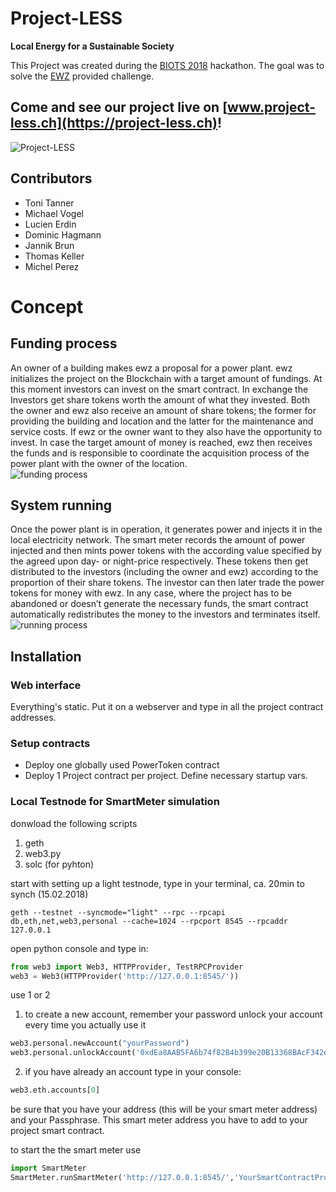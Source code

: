 # Project-LESS
**Local Energy for a Sustainable Society**

This Project was created during the [BIOTS 2018](https://biots.org) hackathon. The goal was to solve the [EWZ](https://ewz.ch) provided challenge.  
## Come and see our project live on [www.project-less.ch](https://project-less.ch)!
![Project-LESS](https://github.com/tttttx2/Project-LESS/blob/master/www/img/sc_index.png "Web interface")

## Contributors
* Toni Tanner
* Michael Vogel
* Lucien Erdin
* Dominic Hagmann
* Jannik Brun
* Thomas Keller
* Michel Perez

# Concept  
## Funding process  
An owner of a building makes ewz a proposal for a power plant. ewz initializes the project on the Blockchain with a target amount of fundings. At this moment investors can invest on the smart contract. In exchange the Investors get share tokens worth the amount of what they invested. Both the owner and ewz also receive an amount of share tokens; the former for providing the building and location and the latter for the maintenance and service costs. If ewz or the owner want to they also have the opportunity to invest.
In case the target amount of money is reached, ewz then receives the funds and is responsible to coordinate the acquisition process of the power plant with the owner of the location.  
![funding process](https://github.com/tttttx2/Project-LESS/blob/master/founding.jpg "funding process")  

## System running  
Once the power plant is in operation, it generates power and injects it in the local electricity network. The smart meter records the amount of power injected and then mints power tokens with the according value specified by the agreed upon day- or night-price respectively.
These tokens then get distributed to the investors (including the owner and ewz) according to the proportion of their share tokens. The investor can then later trade the power tokens for money with ewz.
In any case, where the project has to be abandoned or doesn’t generate the necessary funds, the smart contract automatically redistributes the money to the investors and terminates itself.  
![running process](https://github.com/tttttx2/Project-LESS/blob/master/running.jpg "running process")  


## Installation
### Web interface
Everything's static. Put it on a webserver and type in all the project contract addresses.

### Setup contracts
* Deploy one globally used PowerToken contract
* Deploy 1 Project contract per project. Define necessary startup vars.

### Local Testnode for SmartMeter simulation
donwload the following scripts
1. geth
2. web3.py
3. solc (for pyhton)

start with setting up a light testnode, type in your terminal, ca. 20min to synch (15.02.2018)
```
geth --testnet --syncmode="light" --rpc --rpcapi db,eth,net,web3,personal --cache=1024 --rpcport 8545 --rpcaddr 127.0.0.1
```

open python console and type in:
```python
from web3 import Web3, HTTPProvider, TestRPCProvider
web3 = Web3(HTTPProvider('http://127.0.0.1:8545/'))

```
use 1 or 2

1. to create a new account, remember your password
unlock your account every time you actually use it
```python
web3.personal.newAccount("yourPassword")
web3.personal.unlockAccount('0xdEa8AAB5FA6b74f82B4b399e20B13368BAcF342e', "yourPassphrase")
```

2. if you have already an account type in your console:
```python
web3.eth.accounts[0]
```
be sure that you have your address (this will be your smart meter address)  and your Passphrase.
This smart meter address you have to add to your project smart contract.

to start the the smart meter use 
```python
import SmartMeter
SmartMeter.runSmartMeter('http://127.0.0.1:8545/','YourSmartContractProjectAddress',  passphrase='yourPassphrase')
```
